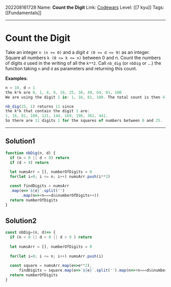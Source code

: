 202208161728
Name: **Count the Digit**
Link: [Codewars](https://www.codewars.com/kata/566fc12495810954b1000030)
Level:  [[7 kyu]]
Tags: [[Fundamentals]]

---

# Count the Digit

Take an integer `n (n >= 0)` and a digit `d (0 <= d <= 9)` as an integer.
Square all numbers `k (0 <= k <= n)` between 0 and n.
Count the numbers of digits `d` used in the writing of all the `k**2`.
Call `nb_dig` (or `nbDig` or ...) the function taking `n` and `d` as parameters and returning this count.

**Examples**:

```js
n = 10, d = 1 
the k*k are 0, 1, 4, 9, 16, 25, 36, 49, 64, 81, 100
We are using the digit 1 in: 1, 16, 81, 100. The total count is then 4.

nb_dig(25, 1) returns 11 since
the k*k that contain the digit 1 are:
1, 16, 81, 100, 121, 144, 169, 196, 361, 441.
So there are 11 digits 1 for the squares of numbers between 0 and 25.
```

---

## Solution1

``` javascript
function nbDig(n, d) {
  if (n < 0 || d < 0) return 
  if (d > 9) return 
  
  let numsArr = [], numberOfDigits = 0
  for(let i=0; i <= n; i++) numsArr.push(i**2)

  const findDigits = numsArr
  .map(e=>`${e}`.split('')
       .map(n=>+n===d&&numberOfDigits++))
  return numberOfDigits
}
```

## Solution2

``` javascript
const nbDig=(n, d)=> {
  if (n < 0 || d < 0 || d > 9 ) return 
  
  let numsArr = [], numberOfDigits = 0
  
  for(let i=0; i <= n; i++) numsArr.push(i)
  
  const square = numsArr.map(e=>e**2),
	  findDigits = square.map(e=>`${e}`.split('').map(n=>+n===d&&numberOfDigits++))
  return numberOfDigits
}
```